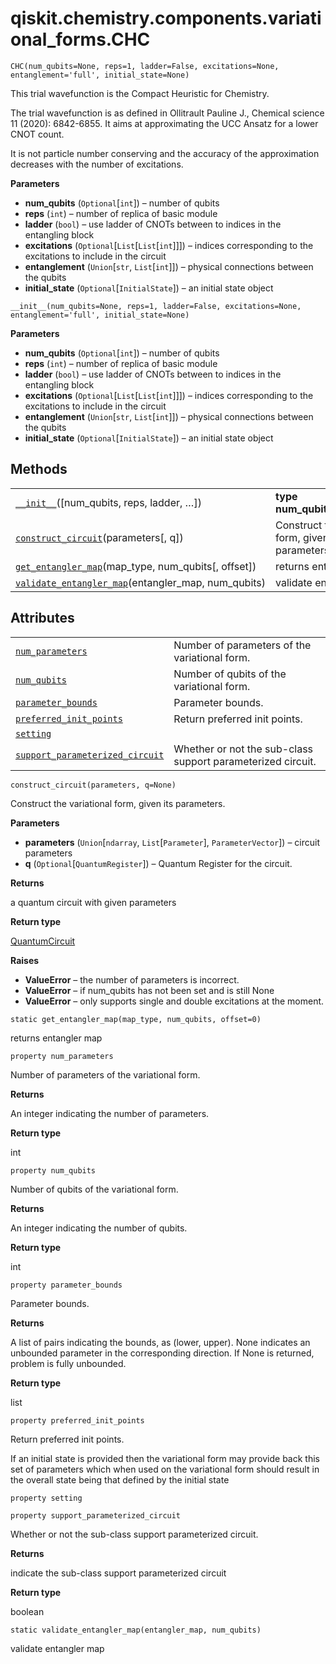 <span id="qiskit-chemistry-components-variational-forms-chc" />

# qiskit.chemistry.components.variational\_forms.CHC

<span id="undefined" />

`CHC(num_qubits=None, reps=1, ladder=False, excitations=None, entanglement='full', initial_state=None)`

This trial wavefunction is the Compact Heuristic for Chemistry.

The trial wavefunction is as defined in Ollitrault Pauline J., Chemical science 11 (2020): 6842-6855. It aims at approximating the UCC Ansatz for a lower CNOT count.

<Admonition title="Note" type="note">
  It is not particle number conserving and the accuracy of the approximation decreases with the number of excitations.
</Admonition>

**Parameters**

*   **num\_qubits** (`Optional`\[`int`]) – number of qubits
*   **reps** (`int`) – number of replica of basic module
*   **ladder** (`bool`) – use ladder of CNOTs between to indices in the entangling block
*   **excitations** (`Optional`\[`List`\[`List`\[`int`]]]) – indices corresponding to the excitations to include in the circuit
*   **entanglement** (`Union`\[`str`, `List`\[`int`]]) – physical connections between the qubits
*   **initial\_state** (`Optional`\[`InitialState`]) – an initial state object

<span id="undefined" />

`__init__(num_qubits=None, reps=1, ladder=False, excitations=None, entanglement='full', initial_state=None)`

**Parameters**

*   **num\_qubits** (`Optional`\[`int`]) – number of qubits
*   **reps** (`int`) – number of replica of basic module
*   **ladder** (`bool`) – use ladder of CNOTs between to indices in the entangling block
*   **excitations** (`Optional`\[`List`\[`List`\[`int`]]]) – indices corresponding to the excitations to include in the circuit
*   **entanglement** (`Union`\[`str`, `List`\[`int`]]) – physical connections between the qubits
*   **initial\_state** (`Optional`\[`InitialState`]) – an initial state object

## Methods

|                                                                                                                                                                                                               |                                                       |
| ------------------------------------------------------------------------------------------------------------------------------------------------------------------------------------------------------------- | ----------------------------------------------------- |
| [`__init__`](#qiskit.chemistry.components.variational_forms.CHC.__init__ "qiskit.chemistry.components.variational_forms.CHC.__init__")(\[num\_qubits, reps, ladder, …])                                       | **type num\_qubits**`Optional`\[`int`]                |
| [`construct_circuit`](#qiskit.chemistry.components.variational_forms.CHC.construct_circuit "qiskit.chemistry.components.variational_forms.CHC.construct_circuit")(parameters\[, q])                           | Construct the variational form, given its parameters. |
| [`get_entangler_map`](#qiskit.chemistry.components.variational_forms.CHC.get_entangler_map "qiskit.chemistry.components.variational_forms.CHC.get_entangler_map")(map\_type, num\_qubits\[, offset])          | returns entangler map                                 |
| [`validate_entangler_map`](#qiskit.chemistry.components.variational_forms.CHC.validate_entangler_map "qiskit.chemistry.components.variational_forms.CHC.validate_entangler_map")(entangler\_map, num\_qubits) | validate entangler map                                |

## Attributes

|                                                                                                                                                                                                       |                                                             |
| ----------------------------------------------------------------------------------------------------------------------------------------------------------------------------------------------------- | ----------------------------------------------------------- |
| [`num_parameters`](#qiskit.chemistry.components.variational_forms.CHC.num_parameters "qiskit.chemistry.components.variational_forms.CHC.num_parameters")                                              | Number of parameters of the variational form.               |
| [`num_qubits`](#qiskit.chemistry.components.variational_forms.CHC.num_qubits "qiskit.chemistry.components.variational_forms.CHC.num_qubits")                                                          | Number of qubits of the variational form.                   |
| [`parameter_bounds`](#qiskit.chemistry.components.variational_forms.CHC.parameter_bounds "qiskit.chemistry.components.variational_forms.CHC.parameter_bounds")                                        | Parameter bounds.                                           |
| [`preferred_init_points`](#qiskit.chemistry.components.variational_forms.CHC.preferred_init_points "qiskit.chemistry.components.variational_forms.CHC.preferred_init_points")                         | Return preferred init points.                               |
| [`setting`](#qiskit.chemistry.components.variational_forms.CHC.setting "qiskit.chemistry.components.variational_forms.CHC.setting")                                                                   |                                                             |
| [`support_parameterized_circuit`](#qiskit.chemistry.components.variational_forms.CHC.support_parameterized_circuit "qiskit.chemistry.components.variational_forms.CHC.support_parameterized_circuit") | Whether or not the sub-class support parameterized circuit. |

<span id="undefined" />

`construct_circuit(parameters, q=None)`

Construct the variational form, given its parameters.

**Parameters**

*   **parameters** (`Union`\[`ndarray`, `List`\[`Parameter`], `ParameterVector`]) – circuit parameters
*   **q** (`Optional`\[`QuantumRegister`]) – Quantum Register for the circuit.

**Returns**

a quantum circuit with given parameters

**Return type**

[QuantumCircuit](qiskit.circuit.QuantumCircuit#qiskit.circuit.QuantumCircuit "qiskit.circuit.QuantumCircuit")

**Raises**

*   **ValueError** – the number of parameters is incorrect.
*   **ValueError** – if num\_qubits has not been set and is still None
*   **ValueError** – only supports single and double excitations at the moment.

<span id="undefined" />

`static get_entangler_map(map_type, num_qubits, offset=0)`

returns entangler map

<span id="undefined" />

`property num_parameters`

Number of parameters of the variational form.

**Returns**

An integer indicating the number of parameters.

**Return type**

int

<span id="undefined" />

`property num_qubits`

Number of qubits of the variational form.

**Returns**

An integer indicating the number of qubits.

**Return type**

int

<span id="undefined" />

`property parameter_bounds`

Parameter bounds.

**Returns**

A list of pairs indicating the bounds, as (lower, upper). None indicates an unbounded parameter in the corresponding direction. If None is returned, problem is fully unbounded.

**Return type**

list

<span id="undefined" />

`property preferred_init_points`

Return preferred init points.

If an initial state is provided then the variational form may provide back this set of parameters which when used on the variational form should result in the overall state being that defined by the initial state

<span id="undefined" />

`property setting`

<span id="undefined" />

`property support_parameterized_circuit`

Whether or not the sub-class support parameterized circuit.

**Returns**

indicate the sub-class support parameterized circuit

**Return type**

boolean

<span id="undefined" />

`static validate_entangler_map(entangler_map, num_qubits)`

validate entangler map
